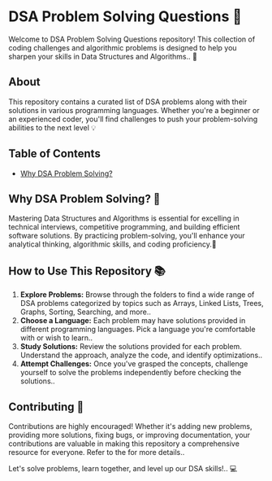 # DSA Problem Solving Questions 🧩

Welcome to DSA Problem Solving Questions repository! This collection of coding challenges and algorithmic problems is designed to help you sharpen your skills in Data Structures and Algorithms.. 🚀

## About
This repository contains a curated list of DSA problems along with their solutions in various programming languages. Whether you're a beginner or an experienced coder, you'll find challenges to push your problem-solving abilities to the next level 💡

## Table of Contents
- [Why DSA Problem Solving?](#why-dsa-problem-solving)

## Why DSA Problem Solving? 🤔
Mastering Data Structures and Algorithms is essential for excelling in technical interviews, competitive programming, and building efficient software solutions. By practicing problem-solving, you'll enhance your analytical thinking, algorithmic skills, and coding proficiency.💪

## How to Use This Repository 📚
1. **Explore Problems:** Browse through the folders to find a wide range of DSA problems categorized by topics such as Arrays, Linked Lists, Trees, Graphs, Sorting, Searching, and more..
2. **Choose a Language:** Each problem may have solutions provided in different programming languages. Pick a language you're comfortable with or wish to learn..
3. **Study Solutions:** Review the solutions provided for each problem. Understand the approach, analyze the code, and identify optimizations..
4. **Attempt Challenges:** Once you've grasped the concepts, challenge yourself to solve the problems independently before checking the solutions..

## Contributing 🤝
Contributions are highly encouraged! Whether it's adding new problems, providing more solutions, fixing bugs, or improving documentation, your contributions are valuable in making this repository a comprehensive resource for everyone. Refer to the for more details..

Let's solve problems, learn together, and level up our DSA skills!.. 💻
